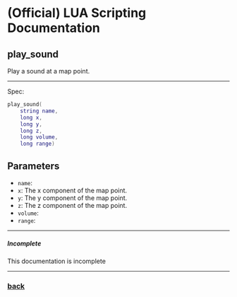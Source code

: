 
# (Official) LUA Scripting Documentation

## play_sound

Play a sound at a map point.

___

Spec:

```lua
play_sound(
	string name,
	long x,
	long y,
	long z,
	long volume,
	long range)
```

## Parameters

- `name`: 
- `x`: The x component of the map point.
- `y`: The y component of the map point.
- `z`: The z component of the map point.
- `volume`: 
- `range`: 

___

##### Incomplete

This documentation is incomplete

___

### [back](../sound)
